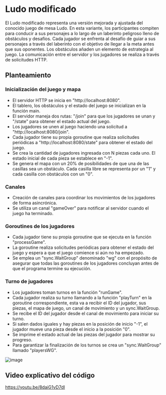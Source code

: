 # Ludo modificado
El Ludo modificado representa una versión mejorada y ajustada del conocido juego de mesa Ludo. En esta variante, los participantes compiten para conducir a sus personajes a lo largo de un laberinto peligroso lleno de obstáculos y desafíos. Cada jugador se enfrenta al desafío de guiar a sus personajes a través del laberinto con el objetivo de llegar a la meta antes que sus oponentes. Los obstáculos añaden un elemento de estrategia al juego. La comunicación entre el servidor y los jugadores se realiza a través de solicitudes HTTP.
## Planteamiento
### Inicialización del juego y mapa
* El servidor HTTP se inicia en "http://localhost:8080".
* El tablero, los obstáculos y el estado del juego se inicializan en la función main.
* El servidor maneja dos rutas: "/join" para que los jugadores se unan y "/state" para obtener el estado actual del juego.
* Los jugadores se unen al juego haciendo una solicitud a "http://localhost:8080/join".
* Cada jugador tiene su propia goroutine que realiza solicitudes periódicas a "http://localhost:8080/state" para obtener el estado del juego.
* Se crea la cantidad de jugadores ingresada con N piezas cada uno. El estado inicial de cada pieza se establece en "-1".
* Se genera el mapa con un 20% de posibilidades de que una de las casillas sea un obstáculo. Cada casilla libre se representa por un "1" y cada casilla con obstáculos con un "0".
### Canales
* Creación de canales para coordinar los movimientos de los jugadores de forma asincrónica.
* Se utiliza un canal "gameOver" para notificar al servidor cuando el juego ha terminado.
### Goroutines de los jugadores
* Cada jugador tiene su propia goroutine que se ejecuta en la función "processGame".
* La goroutine realiza solicitudes periódicas para obtener el estado del juego y espera a que el juego comience si aún no ha empezado.
* Se emplea un "sync.WaitGroup" denominado "wg" con el propósito de asegurar que todas las goroutines de los jugadores concluyan antes de que el programa termine su ejecución.
### Turno de jugadores
* Los jugadores toman turnos en la función "runGame".
* Cada jugador realiza su turno llamando a la función "playTurn" en la goroutine correspondiente, esta va a recibir el ID del jugador, sus piezas, el mapa de juego, un canal de movimiento y un sync.WaitGroup.
* Se recibe el ID del jugador desde el canal de movimiento para iniciar su turno.
* Si salen dados iguales y hay piezas en la posición de inicio "-1", el jugador mueve una pieza desde el inicio a la posición "0".
* Se imprime el estado actual de las piezas del jugador para mostrar su progreso.
* Para garantizar la finalización de los turnos se crea un "sync.WaitGroup" llamado "playersWG".

![image](https://github.com/weez97/concurrent_ludo/assets/63934328/dbc3487e-dc6b-4eda-a401-6f3bd30295f5)

## Video explicativo del código
https://youtu.be/8daiG1vD7dI 

